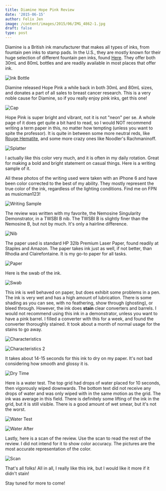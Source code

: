 ```yaml
---
title: Diamine Hope Pink Review
date: '2015-06-15'
author: Felix Jen
image: /content/images/2015/06/IMG_4862-1.jpg
draft: false
type: post
---
```

Diamine is a British ink manufacturer that makes all types of inks, from fountain pen inks to stamp pads. In the U.S., they are mostly known for their huge selection of different fountain pen inks, found [Here](http://www.diamineinks.co.uk/listings.aspx?brandid=3). They offer both 30mL and 80mL bottles and are readily available in most places that offer ink.

![Ink Bottle](/content/images/2015/06/IMG_4856-1.jpg)

Diamine released Hope Pink a while back in both 30mL and 80mL sizes, and donates a part of all sales to breast cancer research. This is a very noble cause for Diamine, so if you really enjoy pink inks, get this one! 

![Cap](/content/images/2015/06/IMG_4864.jpg)

Hope Pink is super bright and vibrant, not it is not "neon" per se. A whole page of it does get quite a bit hard to read, so I would NOT recommend writing a term paper in this, no matter how tempting (unless you want to spite the professor). It is quite in between some more neutral reds, like [Rouge Hematite](http://www.inksandpens.com/j-herbin-rouge-hematite-review/), and some more crazy ones like Noodler's Rachmaninoff. 

![Splatter](/content/images/2015/06/IMG_4876.jpg)

I actually like this color very much, and it is often in my daily rotation. Great for making a bold and bright statement on casual things. Here is a writing sample of it.

All these photos of the writing used were taken with an iPhone 6 and have been color corrected to the best of my ability. They mostly represent the true color of the ink, regardless of the lighting conditions. Find me on FPN as musicman123!

![Writing Sample](http://inkyreviews.tk/Diamine/Hope%20Pink/Ink.jpg)

The review was written with my favorite, the Nemosine Singularity Demonstrator, in a TWSBI B nib. The TWSBI B is slightly finer than the Nemosine B, but not by much. It's only a hairline difference. 

![Nib](http://inkyreviews.tk/Diamine/Hope%20Pink/Nib.jpg)

The paper used is standard HP 32lb Premium Laser Paper, found readily at Staples and Amazon. The paper takes ink just as well, if not better, than Rhodia and Clairefontaine. It is my go-to paper for all tasks.

![Paper](http://inkyreviews.tk/Diamine/Hope%20Pink/Paper.jpg)

Here is the swab of the ink.

![Swab](http://inkyreviews.tk/Diamine/Hope%20Pink/Swab.jpg)

This ink is well behaved on paper, but does exhibit some problems in a pen. The ink is very wet and has a high amount of lubrication. There is some shading as you can see, with no feathering, show through (ghosting), or bleed through. However, the ink does **stain** clear converters and barrels. I would not recommend using this ink in a demonstrator, unless you want to have a pink barrel. I filled a converter with this for a week, and found the converter thoroughly stained. It took about a month of normal usage for the stains to go away. 

![Characteristics](http://inkyreviews.tk/Diamine/Hope%20Pink/Characteristics.jpg)

![Characteristics 2](http://files.goviralforyou.com/Inks/Reviews/Diamine/Hope%20Pink/Characteristics%202.jpg)

It takes about 14-15 seconds for this ink to dry on my paper. It's not bad considering how smooth and glossy it is.

![Dry Time](http://inkyreviews.tk/Diamine/Hope%20Pink/Dry%20Time.jpg)

Here is a water test. The top grid had drops of water placed for 10 seconds, then vigorously wiped downwards. The bottom text did not receive any drops of water and was only wiped with in the same motion as the grid. The ink was average in this field. There is definitely some lifting of the ink in the grid, but it is still visible. There is a good amount of wet smear, but it's not the worst.

![Water Test](http://inkyreviews.tk/Diamine/Hope%20Pink/Water.jpg)

![Water After](http://inkyreviews.tk/Diamine/Hope%20Pink/Water%20After.jpg)

Lastly, here is a scan of the review. Use the scan to read the rest of the review. I did not intend for it to show color accuracy. The pictures are the most accurate representation of the color. 

![Scan](http://inkyreviews.tk/Diamine/Hope%20Pink/Scan.jpg)

That's all folks! All in all, I really like this ink, but I would like it more if it didn't stain! 

Stay tuned for more to come!
